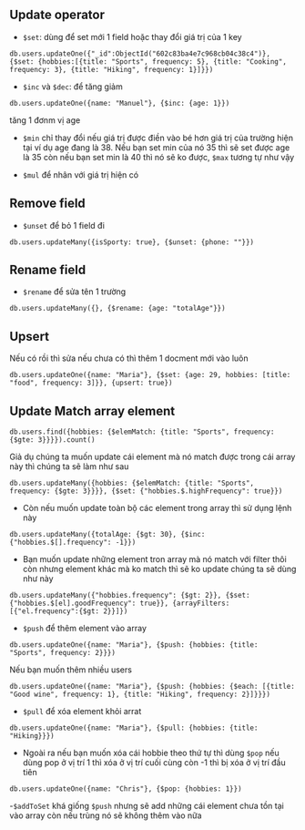 ## Update operator
- `$set`: dùng để set mới 1 field hoặc thay đổi giá trị của 1 key
```
db.users.updateOne({"_id":ObjectId("602c83ba4e7c968cb04c38c4")}, {$set: {hobbies:[{title: "Sports", frequency: 5}, {title: "Cooking", frequency: 3}, {title: "Hiking", frequency: 1}]}})
```

- `$inc` và `$dec`:  để tăng giảm
```
db.users.updateOne({name: "Manuel"}, {$inc: {age: 1}})
```
tăng 1 đơnm vị age

- `$min` chỉ thay đổi nếu giá trị được điền vào bé hơn giá trị của trường hiện tại ví dụ age đang là 38. Nếu bạn set min của nó 35 thì sẽ set được age là 35 còn nếu bạn set min là 40 thì nó sẽ ko được, `$max` tương tự như vậy

- `$mul` để nhân với giá trị hiện có

## Remove field
- `$unset` để bỏ 1 field đi
```
db.users.updateMany({isSporty: true}, {$unset: {phone: ""}})
```

## Rename field
- `$rename` để sửa tên 1 trường
```
db.users.updateMany({}, {$rename: {age: "totalAge"}})
```

## Upsert
Nếu có rồi thì sửa nếu chưa có thì thêm 1 docment mới vào luôn
```
db.users.updateOne({name: "Maria"}, {$set: {age: 29, hobbies: [title: "food", frequency: 3]}}, {upsert: true})
```

## Update Match array element
```
db.users.find({hobbies: {$elemMatch: {title: "Sports", frequency: {$gte: 3}}}}).count()
```
Giả dụ chúng ta muốn update cái element mà nó match được trong cái array này thì chúng ta sẽ làm như sau

```
db.users.updateMany({hobbies: {$elemMatch: {title: "Sports", frequency: {$gte: 3}}}}, {$set: {"hobbies.$.highFrequency": true}})
```

- Còn nếu muốn update toàn bộ các element trong array thì sử dụng lệnh này
```
db.users.updateMany({totalAge: {$gt: 30}, {$inc: {"hobbies.$[].frequency": -1}})
```

- Bạn muốn update những element tron array mà nó match với filter thôi còn nhưng element khác mà ko match thì sẽ ko update chúng ta sẽ dùng như này
```
db.users.updateMany({"hobbies.frequency": {$gt: 2}}, {$set: {"hobbies.$[el].goodFrequency": true}}, {arrayFilters: [{"el.frequency":{$gt: 2}}]})
```

- `$push` để thêm element vào array
```
db.users.updateOne({name: "Maria"}, {$push: {hobbies: {title: "Sports", frequency: 2}}})
```
Nếu bạn muốn thêm nhiều users
```
db.users.updateOne({name: "Maria"}, {$push: {hobbies: {$each: [{title: "Good wine", frequency: 1}, {title: "Hiking", frequency: 2}]}}})
```

- `$pull` để xóa element khỏi arrat
```
db.users.updateOne({name: "Maria"}, {$pull: {hobbies: {title: "Hiking}}})
```

- Ngoài ra nếu bạn muốn xóa cái hobbie theo thứ tự thì dùng `$pop` nếu dùng pop ở vị trí 1 thì xóa ở vị trí cuối cùng còn -1 thì bị xóa ở vị trí đầu tiên
```
db.users.updateOne({name: "Chris"}, {$pop: {hobbies: 1}})
```

-`$addToSet` khá giống `$push` nhưng sẽ add những cái element chưa tồn tại vào array còn nếu trùng nó sẽ không thêm vào nữa
